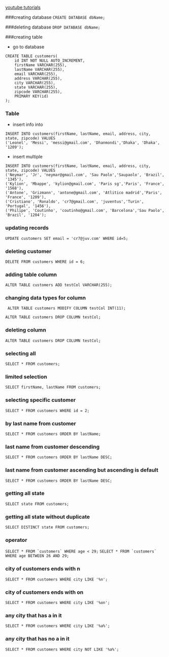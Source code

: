[youtube tutorials](https://www.youtube.com/watch?v=nWeW3sCmD2k&t=52s)

###creating database 
```CREATE DATABASE dbName;```

###deleting database 
```DROP DATABASE dbName;```

###creating table 
 - go to database
```
CREATE TABLE customers(
    id INT NOT NULL AUTO_INCREMENT, 
    firstName VARCHAR(255),
    lastName VARCHAR(255),
    email VARCHAR(255), 
    address VARCHAR(255),
    city VARCHAR(255),
    state VARCHAR(255),
    zipcode VARCHAR(255),
    PRIMARY KEY(id)
);
```



### Table
 - insert info into
```
INSERT INTO customers(firstName, lastName, email, address, city, state, zipcode) VALUES 
('Leonel', 'Messi', 'messi@gmail.com', 'Dhanmondi','Dhaka', 'Dhaka', '1209');
```


 - insert multiple 
```
INSERT INTO customers(firstName, lastName, email, address, city, state, zipcode) VALUES 
('Neymar', 'Jr', 'neymar@gmail.com', 'Sau Paolo','Saupaolo', 'Brazil', '1345'),
('Kylion', 'Mbappe', 'kylion@gmail.com', 'Paris sg','Paris', 'France', '1568'),
('Antone', 'Grizmann', 'antone@gmail.com', 'Atlitico madrid','Paris', 'France', '1209'),
('Cristiano', 'Ronaldo', 'cr7@gmail.com', 'juventus','Turin', 'Portugal', '1456'),
('Philipe', 'Coutinho', 'coutinho@gmail.com', 'Barcelona','Sau Paolo', 'Brazil', '1204');
```


### updating records
```UPDATE customers SET email = 'cr7@juv.com' WHERE id=5; ```




### deleting customer
```DELETE FROM customers WHERE id = 6;```

### adding table column
```ALTER TABLE customers ADD testCol VARCHAR(255);```

### changing data types for column
``` ALTER TABLE customers MODIFY COLUMN testCol INT(11);```

``` ALTER TABLE customers DROP COLUMN testCol; ```

### deleting column
``` ALTER TABLE customers DROP COLUMN testCol; ``` 

### selecting all
``` SELECT * FROM customers;    ``` 
###  limited selection
``` SELECT firstName, lastName FROM customers;  ``` 
### selecting specific customer
``` SELECT * FROM customers WHERE id = 2;   ``` 
### by last name from customer
``` SELECT * FROM customers ORDER BY lastName;  ``` 
### last name from customer descending
``` SELECT * FROM customers ORDER BY lastName DESC; ``` 
### last name from customer ascending but ascending is default
``` SELECT * FROM customers ORDER BY lastName DESC; ``` 
###  getting all state
``` SELECT state FROM customers;    ``` 
###  getting all state without duplicate
``` SELECT DISTINCT state FROM customers;   ``` 

### operator
```SELECT * FROM `customers` WHERE age < 29;```
```SELECT * FROM `customers` WHERE age BETWEEN 26 AND 29;```
### city of customers ends with n
```SELECT * FROM customers WHERE city LIKE '%n';```
### city of customers ends with on
```SELECT * FROM customers WHERE city LIKE '%on';```
### any city that has a in it
```SELECT * FROM customers WHERE city LIKE '%a%';```
### any city that has no a in it
```SELECT * FROM customers WHERE city NOT LIKE '%a%';```
